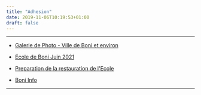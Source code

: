 ```yaml
---
title: "Adhesion"
date: 2019-11-06T10:19:53+01:00
draft: false
---
```

___

<!--  create in the content a galleries content that contents only images in different 
directories called ohd, gallery1 etc -->
* [Galerie de Photo - Ville de Boni et environ](/galleries/boni_environs/)

* [Ecole de Boni Juin 2021](/galleries/ecole/)

* [Preparation de la restauration de l'Ecole](/galleries/restauration/)

* [Boni Info](/documents/quoi_de_neuf/)

___
<!-- local images -->
<!--  this shortcode renders images under contents directories 
Some bug hover-effect ?? 
{{< myshortcode red bg-light "You will love Paris" >}}
    {{< gallery caption-effect="fade" hover-effect="grow" >}}
   
{{</myshortcode>}}
___
-->





